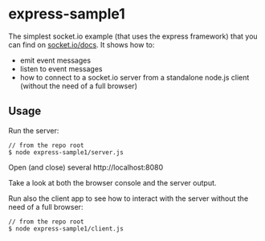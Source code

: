 # express-sample1

The simplest socket.io example (that uses the express framework) that you can find on [socket.io/docs](http://socket.io/docs/). It shows how to:

* emit event messages
* listen to event messages
* how to connect to a socket.io server from a standalone node.js client (without the need of a full browser)

## Usage

Run the server:
```
// from the repo root
$ node express-sample1/server.js
```

Open (and close) several http://localhost:8080

Take a look at both the browser console and the server output.

Run also the client app to see how to interact with the server without the need of a full browser:
```
// from the repo root
$ node express-sample1/client.js
```
